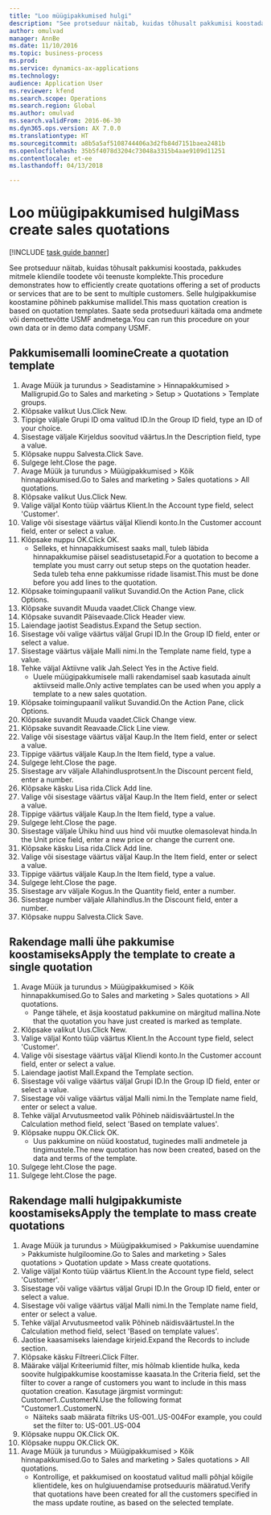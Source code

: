 ```yaml
--- 
title: "Loo müügipakkumised hulgi"
description: "See protseduur näitab, kuidas tõhusalt pakkumisi koostada, pakkudes mitmele kliendile toodete või teenuste komplekte."
author: omulvad
manager: AnnBe
ms.date: 11/10/2016
ms.topic: business-process
ms.prod: 
ms.service: dynamics-ax-applications
ms.technology: 
audience: Application User
ms.reviewer: kfend
ms.search.scope: Operations
ms.search.region: Global
ms.author: omulvad
ms.search.validFrom: 2016-06-30
ms.dyn365.ops.version: AX 7.0.0
ms.translationtype: HT
ms.sourcegitcommit: a8b5a5af5108744406a3d2fb84d7151baea2481b
ms.openlocfilehash: 35b5f4078d3204c73048a3315b4aae9109d11251
ms.contentlocale: et-ee
ms.lasthandoff: 04/13/2018

---
```

# <a name="mass-create-sales-quotations"></a><span data-ttu-id="1ff25-103">Loo müügipakkumised hulgi</span><span class="sxs-lookup"><span data-stu-id="1ff25-103">Mass create sales quotations</span></span>

[!INCLUDE [task guide banner](../../includes/task-guide-banner.md)]

<span data-ttu-id="1ff25-104">See protseduur näitab, kuidas tõhusalt pakkumisi koostada, pakkudes mitmele kliendile toodete või teenuste komplekte.</span><span class="sxs-lookup"><span data-stu-id="1ff25-104">This procedure demonstrates how to efficiently create quotations offering a set of products or services that are to be sent to multiple customers.</span></span> <span data-ttu-id="1ff25-105">Selle hulgipakkumise koostamine põhineb pakkumise mallidel.</span><span class="sxs-lookup"><span data-stu-id="1ff25-105">This mass quotation creation is based on quotation templates.</span></span> <span data-ttu-id="1ff25-106">Saate seda protseduuri käitada oma andmete või demoettevõtte USMF andmetega.</span><span class="sxs-lookup"><span data-stu-id="1ff25-106">You can run this procedure on your own data or in demo data company USMF.</span></span>


## <a name="create-a-quotation-template"></a><span data-ttu-id="1ff25-107">Pakkumisemalli loomine</span><span class="sxs-lookup"><span data-stu-id="1ff25-107">Create a quotation template</span></span>
1. <span data-ttu-id="1ff25-108">Avage Müük ja turundus > Seadistamine > Hinnapakkumised > Malligrupid.</span><span class="sxs-lookup"><span data-stu-id="1ff25-108">Go to Sales and marketing > Setup > Quotations > Template groups.</span></span>
2. <span data-ttu-id="1ff25-109">Klõpsake valikut Uus.</span><span class="sxs-lookup"><span data-stu-id="1ff25-109">Click New.</span></span>
3. <span data-ttu-id="1ff25-110">Tippige väljale Grupi ID oma valitud ID.</span><span class="sxs-lookup"><span data-stu-id="1ff25-110">In the Group ID field, type an ID of your choice.</span></span>
4. <span data-ttu-id="1ff25-111">Sisestage väljale Kirjeldus soovitud väärtus.</span><span class="sxs-lookup"><span data-stu-id="1ff25-111">In the Description field, type a value.</span></span>
5. <span data-ttu-id="1ff25-112">Klõpsake nuppu Salvesta.</span><span class="sxs-lookup"><span data-stu-id="1ff25-112">Click Save.</span></span>
6. <span data-ttu-id="1ff25-113">Sulgege leht.</span><span class="sxs-lookup"><span data-stu-id="1ff25-113">Close the page.</span></span>
7. <span data-ttu-id="1ff25-114">Avage Müük ja turundus > Müügipakkumised > Kõik hinnapakkumised.</span><span class="sxs-lookup"><span data-stu-id="1ff25-114">Go to Sales and marketing > Sales quotations > All quotations.</span></span>
8. <span data-ttu-id="1ff25-115">Klõpsake valikut Uus.</span><span class="sxs-lookup"><span data-stu-id="1ff25-115">Click New.</span></span>
9. <span data-ttu-id="1ff25-116">Valige väljal Konto tüüp väärtus Klient.</span><span class="sxs-lookup"><span data-stu-id="1ff25-116">In the Account type field, select 'Customer'.</span></span>
10. <span data-ttu-id="1ff25-117">Valige või sisestage väärtus väljal Kliendi konto.</span><span class="sxs-lookup"><span data-stu-id="1ff25-117">In the Customer account field, enter or select a value.</span></span>
11. <span data-ttu-id="1ff25-118">Klõpsake nuppu OK.</span><span class="sxs-lookup"><span data-stu-id="1ff25-118">Click OK.</span></span>
    * <span data-ttu-id="1ff25-119">Selleks, et hinnapakkumisest saaks mall, tuleb läbida hinnapakkumise päisel seadistusetapid.</span><span class="sxs-lookup"><span data-stu-id="1ff25-119">For a quotation to become a template you must carry out  setup steps on the quotation header.</span></span> <span data-ttu-id="1ff25-120">Seda tuleb teha enne pakkumisse ridade lisamist.</span><span class="sxs-lookup"><span data-stu-id="1ff25-120">This must be done before you add lines to the quotation.</span></span>   
12. <span data-ttu-id="1ff25-121">Klõpsake toimingupaanil valikut Suvandid.</span><span class="sxs-lookup"><span data-stu-id="1ff25-121">On the Action Pane, click Options.</span></span>
13. <span data-ttu-id="1ff25-122">Klõpsake suvandit Muuda vaadet.</span><span class="sxs-lookup"><span data-stu-id="1ff25-122">Click Change view.</span></span>
14. <span data-ttu-id="1ff25-123">Klõpsake suvandit Päisevaade.</span><span class="sxs-lookup"><span data-stu-id="1ff25-123">Click Header view.</span></span>
15. <span data-ttu-id="1ff25-124">Laiendage jaotist Seadistus.</span><span class="sxs-lookup"><span data-stu-id="1ff25-124">Expand the Setup section.</span></span>
16. <span data-ttu-id="1ff25-125">Sisestage või valige väärtus väljal Grupi ID.</span><span class="sxs-lookup"><span data-stu-id="1ff25-125">In the Group ID field, enter or select a value.</span></span>
17. <span data-ttu-id="1ff25-126">Sisestage väärtus väljale Malli nimi.</span><span class="sxs-lookup"><span data-stu-id="1ff25-126">In the Template name field, type a value.</span></span>
18. <span data-ttu-id="1ff25-127">Tehke väljal Aktiivne valik Jah.</span><span class="sxs-lookup"><span data-stu-id="1ff25-127">Select Yes in the Active field.</span></span>
    * <span data-ttu-id="1ff25-128">Uuele müügipakkumisele malli rakendamisel saab kasutada ainult aktiivseid malle.</span><span class="sxs-lookup"><span data-stu-id="1ff25-128">Only active templates can be used when you apply a template to a new sales quotation.</span></span>  
19. <span data-ttu-id="1ff25-129">Klõpsake toimingupaanil valikut Suvandid.</span><span class="sxs-lookup"><span data-stu-id="1ff25-129">On the Action Pane, click Options.</span></span>
20. <span data-ttu-id="1ff25-130">Klõpsake suvandit Muuda vaadet.</span><span class="sxs-lookup"><span data-stu-id="1ff25-130">Click Change view.</span></span>
21. <span data-ttu-id="1ff25-131">Klõpsake suvandit Reavaade.</span><span class="sxs-lookup"><span data-stu-id="1ff25-131">Click Line view.</span></span>
22. <span data-ttu-id="1ff25-132">Valige või sisestage väärtus väljal Kaup.</span><span class="sxs-lookup"><span data-stu-id="1ff25-132">In the Item field, enter or select a value.</span></span>
23. <span data-ttu-id="1ff25-133">Tippige väärtus väljale Kaup.</span><span class="sxs-lookup"><span data-stu-id="1ff25-133">In the Item field, type a value.</span></span>
24. <span data-ttu-id="1ff25-134">Sulgege leht.</span><span class="sxs-lookup"><span data-stu-id="1ff25-134">Close the page.</span></span>
25. <span data-ttu-id="1ff25-135">Sisestage arv väljale Allahindlusprotsent.</span><span class="sxs-lookup"><span data-stu-id="1ff25-135">In the Discount percent field, enter a number.</span></span>
26. <span data-ttu-id="1ff25-136">Klõpsake käsku Lisa rida.</span><span class="sxs-lookup"><span data-stu-id="1ff25-136">Click Add line.</span></span>
27. <span data-ttu-id="1ff25-137">Valige või sisestage väärtus väljal Kaup.</span><span class="sxs-lookup"><span data-stu-id="1ff25-137">In the Item field, enter or select a value.</span></span>
28. <span data-ttu-id="1ff25-138">Tippige väärtus väljale Kaup.</span><span class="sxs-lookup"><span data-stu-id="1ff25-138">In the Item field, type a value.</span></span>
29. <span data-ttu-id="1ff25-139">Sulgege leht.</span><span class="sxs-lookup"><span data-stu-id="1ff25-139">Close the page.</span></span>
30. <span data-ttu-id="1ff25-140">Sisestage väljale Ühiku hind uus hind või muutke olemasolevat hinda.</span><span class="sxs-lookup"><span data-stu-id="1ff25-140">In the Unit price field, enter a new price or change the current one.</span></span>
31. <span data-ttu-id="1ff25-141">Klõpsake käsku Lisa rida.</span><span class="sxs-lookup"><span data-stu-id="1ff25-141">Click Add line.</span></span>
32. <span data-ttu-id="1ff25-142">Valige või sisestage väärtus väljal Kaup.</span><span class="sxs-lookup"><span data-stu-id="1ff25-142">In the Item field, enter or select a value.</span></span>
33. <span data-ttu-id="1ff25-143">Tippige väärtus väljale Kaup.</span><span class="sxs-lookup"><span data-stu-id="1ff25-143">In the Item field, type a value.</span></span>
34. <span data-ttu-id="1ff25-144">Sulgege leht.</span><span class="sxs-lookup"><span data-stu-id="1ff25-144">Close the page.</span></span>
35. <span data-ttu-id="1ff25-145">Sisestage arv väljale Kogus.</span><span class="sxs-lookup"><span data-stu-id="1ff25-145">In the Quantity field, enter a number.</span></span>
36. <span data-ttu-id="1ff25-146">Sisestage number väljale Allahindlus.</span><span class="sxs-lookup"><span data-stu-id="1ff25-146">In the Discount field, enter a number.</span></span>
37. <span data-ttu-id="1ff25-147">Klõpsake nuppu Salvesta.</span><span class="sxs-lookup"><span data-stu-id="1ff25-147">Click Save.</span></span>

## <a name="apply-the-template-to-create-a-single-quotation"></a><span data-ttu-id="1ff25-148">Rakendage malli ühe pakkumise koostamiseks</span><span class="sxs-lookup"><span data-stu-id="1ff25-148">Apply the template to create a single quotation</span></span>
1. <span data-ttu-id="1ff25-149">Avage Müük ja turundus > Müügipakkumised > Kõik hinnapakkumised.</span><span class="sxs-lookup"><span data-stu-id="1ff25-149">Go to Sales and marketing > Sales quotations > All quotations.</span></span>
    * <span data-ttu-id="1ff25-150">Pange tähele, et äsja koostatud pakkumine on märgitud mallina.</span><span class="sxs-lookup"><span data-stu-id="1ff25-150">Note that the quotation you have just created is marked as template.</span></span>  
2. <span data-ttu-id="1ff25-151">Klõpsake valikut Uus.</span><span class="sxs-lookup"><span data-stu-id="1ff25-151">Click New.</span></span>
3. <span data-ttu-id="1ff25-152">Valige väljal Konto tüüp väärtus Klient.</span><span class="sxs-lookup"><span data-stu-id="1ff25-152">In the Account type field, select 'Customer'.</span></span>
4. <span data-ttu-id="1ff25-153">Valige või sisestage väärtus väljal Kliendi konto.</span><span class="sxs-lookup"><span data-stu-id="1ff25-153">In the Customer account field, enter or select a value.</span></span>
5. <span data-ttu-id="1ff25-154">Laiendage jaotist Mall.</span><span class="sxs-lookup"><span data-stu-id="1ff25-154">Expand the Template section.</span></span>
6. <span data-ttu-id="1ff25-155">Sisestage või valige väärtus väljal Grupi ID.</span><span class="sxs-lookup"><span data-stu-id="1ff25-155">In the Group ID field, enter or select a value.</span></span>
7. <span data-ttu-id="1ff25-156">Sisestage või valige väärtus väljal Malli nimi.</span><span class="sxs-lookup"><span data-stu-id="1ff25-156">In the Template name field, enter or select a value.</span></span>
8. <span data-ttu-id="1ff25-157">Tehke väljal Arvutusmeetod valik Põhineb näidisväärtustel.</span><span class="sxs-lookup"><span data-stu-id="1ff25-157">In the Calculation method field, select 'Based on template values'.</span></span>
9. <span data-ttu-id="1ff25-158">Klõpsake nuppu OK.</span><span class="sxs-lookup"><span data-stu-id="1ff25-158">Click OK.</span></span>
    * <span data-ttu-id="1ff25-159">Uus pakkumine on nüüd koostatud, tuginedes malli andmetele ja tingimustele.</span><span class="sxs-lookup"><span data-stu-id="1ff25-159">The new quotation has now been created, based on the data and terms of the template.</span></span>  
10. <span data-ttu-id="1ff25-160">Sulgege leht.</span><span class="sxs-lookup"><span data-stu-id="1ff25-160">Close the page.</span></span>
11. <span data-ttu-id="1ff25-161">Sulgege leht.</span><span class="sxs-lookup"><span data-stu-id="1ff25-161">Close the page.</span></span>

## <a name="apply-the-template-to-mass-create-quotations"></a><span data-ttu-id="1ff25-162">Rakendage malli hulgipakkumiste koostamiseks</span><span class="sxs-lookup"><span data-stu-id="1ff25-162">Apply the template to mass create quotations</span></span>
1. <span data-ttu-id="1ff25-163">Avage Müük ja turundus > Müügipakkumised > Pakkumise uuendamine > Pakkumiste hulgiloomine.</span><span class="sxs-lookup"><span data-stu-id="1ff25-163">Go to Sales and marketing > Sales quotations > Quotation update > Mass create quotations.</span></span>
2. <span data-ttu-id="1ff25-164">Valige väljal Konto tüüp väärtus Klient.</span><span class="sxs-lookup"><span data-stu-id="1ff25-164">In the Account type field, select 'Customer'.</span></span>
3. <span data-ttu-id="1ff25-165">Sisestage või valige väärtus väljal Grupi ID.</span><span class="sxs-lookup"><span data-stu-id="1ff25-165">In the Group ID field, enter or select a value.</span></span>
4. <span data-ttu-id="1ff25-166">Sisestage või valige väärtus väljal Malli nimi.</span><span class="sxs-lookup"><span data-stu-id="1ff25-166">In the Template name field, enter or select a value.</span></span>
5. <span data-ttu-id="1ff25-167">Tehke väljal Arvutusmeetod valik Põhineb näidisväärtustel.</span><span class="sxs-lookup"><span data-stu-id="1ff25-167">In the Calculation method field, select 'Based on template values'.</span></span>
6. <span data-ttu-id="1ff25-168">Jaotise kaasamiseks laiendage kirjeid.</span><span class="sxs-lookup"><span data-stu-id="1ff25-168">Expand the Records to include section.</span></span>
7. <span data-ttu-id="1ff25-169">Klõpsake käsku Filtreeri.</span><span class="sxs-lookup"><span data-stu-id="1ff25-169">Click Filter.</span></span>
8. <span data-ttu-id="1ff25-170">Määrake väljal Kriteeriumid filter, mis hõlmab klientide hulka, keda soovite hulgipakkumise koostamisse kaasata.</span><span class="sxs-lookup"><span data-stu-id="1ff25-170">In the Criteria field, set the filter to cover a range of customers you want to include in this mass quotation creation.</span></span> <span data-ttu-id="1ff25-171">Kasutage järgmist vormingut: Customer1..CustomerN.</span><span class="sxs-lookup"><span data-stu-id="1ff25-171">Use the following format "Customer1..CustomerN.</span></span>
    * <span data-ttu-id="1ff25-172">Näiteks saab määrata filtriks US-001..US-004</span><span class="sxs-lookup"><span data-stu-id="1ff25-172">For example, you could set the filter to: US-001..US-004</span></span>  
9. <span data-ttu-id="1ff25-173">Klõpsake nuppu OK.</span><span class="sxs-lookup"><span data-stu-id="1ff25-173">Click OK.</span></span>
10. <span data-ttu-id="1ff25-174">Klõpsake nuppu OK.</span><span class="sxs-lookup"><span data-stu-id="1ff25-174">Click OK.</span></span>
11. <span data-ttu-id="1ff25-175">Avage Müük ja turundus > Müügipakkumised > Kõik hinnapakkumised.</span><span class="sxs-lookup"><span data-stu-id="1ff25-175">Go to Sales and marketing > Sales quotations > All quotations.</span></span>
    * <span data-ttu-id="1ff25-176">Kontrollige, et pakkumised on koostatud valitud malli põhjal kõigile klientidele, kes on hulgiuuendamise protseduuris määratud.</span><span class="sxs-lookup"><span data-stu-id="1ff25-176">Verify that quotations have been created for all the customers specified in the mass update routine, as based on the selected template.</span></span>  


